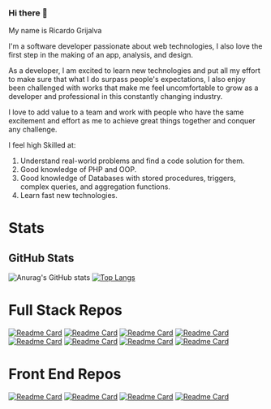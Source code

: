 ### Hi there 👋

My name is Ricardo Grijalva

I'm a software developer passionate about web technologies, I also love the first step in the making of an app, analysis, and design.

As a developer, I am excited to learn new technologies and put all my effort to make sure that what I do surpass people's expectations, I also enjoy been challenged with works that make me feel uncomfortable to grow as a developer and professional in this constantly changing industry.

I love to add value to a team and work with people who have the same excitement and effort as me to achieve great things together and conquer any challenge.

I feel high Skilled at:
1. Understand real-world problems and find a code solution for them.
2. Good knowledge of PHP and OOP.
3. Good knowledge of Databases with stored procedures, triggers, complex queries, and aggregation functions.
4. Learn fast new technologies.

# Stats
## GitHub Stats

![Anurag's GitHub stats](https://github-readme-stats.vercel.app/api?username=ricgrisant&show_icons=true&theme=merko)
[![Top Langs](https://github-readme-stats.vercel.app/api/top-langs/?username=ricgrisant&layout=compact)](https://github.com/anuraghazra/github-readme-stats)

# Full Stack Repos

[![Readme Card](https://github-readme-stats.vercel.app/api/pin/?username=ricgrisant&repo=restaurant)](https://github.com/ricgrisant/restaurant)
[![Readme Card](https://github-readme-stats.vercel.app/api/pin/?username=ricgrisant&repo=react-with-redux-and-firebase)](https://github.com/ricgrisant/react-with-redux-and-firebase)
[![Readme Card](https://github-readme-stats.vercel.app/api/pin/?username=ricgrisant&repo=Tiktok-Clone)](https://github.com/ricgrisant/Tiktok-Clone)
[![Readme Card](https://github-readme-stats.vercel.app/api/pin/?username=ricgrisant&repo=Simulador-IMC-GC)](https://github.com/ricgrisant/Simulador-IMC-GC)
[![Readme Card](https://github-readme-stats.vercel.app/api/pin/?username=ricgrisant&repo=Hugo-Delivery-Clone-)](https://github.com/ricgrisant/Hugo-Delivery-Clone-)
[![Readme Card](https://github-readme-stats.vercel.app/api/pin/?username=ricgrisant&repo=Linkedin-Clone-)](https://github.com/ricgrisant/Linkedin-Clone-)
[![Readme Card](https://github-readme-stats.vercel.app/api/pin/?username=ricgrisant&repo=industria)](https://github.com/ricgrisant/industria)
[![Readme Card](https://github-readme-stats.vercel.app/api/pin/?username=ricgrisant&repo=Coursera-Clone-)](https://github.com/ricgrisant/Coursera-Clone-)

# Front End Repos

[![Readme Card](https://github-readme-stats.vercel.app/api/pin/?username=ricgrisant&repo=gmail-clone-bootstrap4)](https://github.com/ricgrisant/gmail-clone-bootstrap4)
[![Readme Card](https://github-readme-stats.vercel.app/api/pin/?username=ricgrisant&repo=amazon-Appstore-Clone)](https://github.com/ricgrisant/amazon-Appstore-Clone)
[![Readme Card](https://github-readme-stats.vercel.app/api/pin/?username=ricgrisant&repo=wolfCMS)](https://github.com/ricgrisant/wolfCMS)
[![Readme Card](https://github-readme-stats.vercel.app/api/pin/?username=ricgrisant&repo=esasyShop)](https://github.com/ricgrisant/esasyShop)
